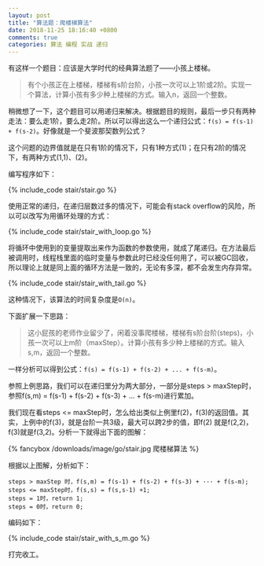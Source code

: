 ```yaml
---
layout: post
title: "算法题：爬楼梯算法"
date: 2018-11-25 18:16:40 +0800
comments: true
categories: 算法 编程 实战 递归
---
```

有这样一个题目：应该是大学时代的经典算法题了——小孩上楼梯。

> 有个小孩正在上楼梯，楼梯有s阶台阶，小孩一次可以上1阶或2阶。实现一个算法，计算小孩有多少种上楼梯的方式。输入n，返回一个整数。

稍微想了一下，这个题目可以用递归来解决。根据题目的规则，最后一步只有两种走法：要么走1阶，要么走2阶。所以可以得出这么一个递归公式：`f(s) = f(s-1) + f(s-2)`。好像就是一个斐波那契数列公式？

<!-- more -->

这个问题的边界值就是在只有1阶的情况下，只有1种方式(1)；在只有2阶的情况下，有两种方式(1,1)、(2)。

编写程序如下：

{% include_code stair/stair.go %}

使用正常的递归，在递归层数过多的情况下，可能会有stack overflow的风险，所以可以改写为用循环处理的方式：

{% include_code stair/stair_with_loop.go %}

将循环中使用到的变量提取出来作为函数的参数使用，就成了尾递归。在方法最后被调用时，线程栈里面的临时变量与参数此时已经没任何用了，可以被GC回收，所以理论上就是同上面的循环方法是一致的，无论有多深，都不会发生内存异常。

{% include_code stair/stair_with_tail.go %}

这种情况下，该算法的时间复杂度是`O(n)`。

下面扩展一下思路：

> 这小屁孩的老师作业留少了，闲着没事爬楼梯，楼梯有s阶台阶(steps)，小孩一次可以上m阶（maxStep）。计算小孩有多少种上楼梯的方式。输入s,m，返回一个整数。

一样分析可以得到公式：`f(s) = f(s-1) + f(s-2) + ... + f(s-m)`。

参照上例思路，我们可以在递归里分为两大部分，一部分是steps > maxStep时，参照f(s,m) = f(s-1) + f(s-2) + f(s-3) + ... + f(s-m)进行累加。

我们现在看steps <= maxStep时，怎么给出类似上例里f(2)，f(3)的返回值。其实，上例中的f(3)，就是台阶一共3级，最大可以跨2步的值，即f(2) 就是f(2,2)，f(3)就是f(3,2)。分析一下就得出下面的图解：

{% fancybox /downloads/image/go/stair.jpg 爬楼梯算法 %}

根据以上图解，分析如下：

```
steps > maxStep 时，f(s,m) = f(s-1) + f(s-2) + f(s-3) + ··· + f(s-m);
steps <= maxStep时，f(s,s) = f(s,s-1) +1;
steps = 1时，return 1;
steps = 0时，return 0;
```

编码如下：

{% include_code stair/stair_with_s_m.go %}

打完收工。